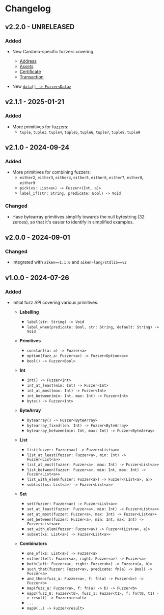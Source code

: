 # Changelog

## v2.2.0 - UNRELEASED

### Added

- New Cardano-specific fuzzers covering
  - [Address](https://aiken-lang.github.io/fuzz/cardano/fuzz.html#Address)
  - [Assets](https://aiken-lang.github.io/fuzz/cardano/fuzz.html#Assets)
  - [Certificate](https://aiken-lang.github.io/fuzz/cardano/fuzz.html#Certificate)
  - [Transaction](https://aiken-lang.github.io/fuzz/cardano/fuzz.html#Transaction)

- New [`data() -> Fuzzer<Data>`](https://aiken-lang.github.io/fuzz/aiken/fuzz.html#data)

## v2.1.1 - 2025-01-21

### Added

- More primitives for fuzzers:
    - `tuple`, `tuple3`, `tuple4`, `tuple5`, `tuple6`, `tuple7`, `tuple8`, `tuple9`

## v2.1.0 - 2024-09-24

### Added

- More primitives for combining fuzzers:
    - `either2`, `either3`, `either4`, `either5`, `either6`, `either7`, `either8`, `either9`
    - `pick(xs: List<a>) -> Fuzzer<(Int, a)>`
    - `label_if(str: String, predicate: Bool) -> Void`

### Changed

- Have bytearray primitives simplify towards the null bytestring (32 zeroes),
  so that it's easier to identify in simplified examples.

## v2.0.0 - 2024-09-01

### Changed

- Integrated with `aiken==1.1.0` and `aiken-lang/stdlib==v2`

## v1.0.0 - 2024-07-26

### Added

- Initial fuzz API covering various primitives:
  - **Labelling**
    - `label(str: String) -> Void`
    - `label_when(predicate: Bool, str: String, default: String) -> Void`

  - **Primitives**
    - `constant(a: a) -> Fuzzer<a>`
    - `option(fuzz_a: Fuzzer<a>) -> Fuzzer<Option<a>>`
    - `bool() -> Fuzzer<Bool>`

  - **Int**
    - `int() -> Fuzzer<Int>`
    - `int_at_least(min: Int) -> Fuzzer<Int>`
    - `int_at_most(max: Int) -> Fuzzer<Int>`
    - `int_between(min: Int, max: Int) -> Fuzzer<Int>`
    - `byte() -> Fuzzer<Int>`

  - **ByteArray**
    - `bytearray() -> Fuzzer<ByteArray>`
    - `bytearray_fixed(len: Int) -> Fuzzer<ByteArray>`
    - `bytearray_between(min: Int, max: Int) -> Fuzzer<ByteArray>`

  - **List**
    - `list(fuzzer: Fuzzer<a>) -> Fuzzer<List<a>>`
    - `list_at_least(fuzzer: Fuzzer<a>, min: Int) -> Fuzzer<List<a>>`
    - `list_at_most(fuzzer: Fuzzer<a>, max: Int) -> Fuzzer<List<a>>`
    - `list_between(fuzzer: Fuzzer<a>, min: Int, max: Int) -> Fuzzer<List<a>>`
    - `list_with_elem(fuzzer: Fuzzer<a>) -> Fuzzer<(List<a>, a)>`
    - `sublist(xs: List<a>) -> Fuzzer<List<a>>`

  - **Set**
    - `set(fuzzer: Fuzzer<a>) -> Fuzzer<List<a>>`
    - `set_at_least(fuzzer: Fuzzer<a>, min: Int) -> Fuzzer<List<a>>`
    - `set_at_most(fuzzer: Fuzzer<a>, max: Int) -> Fuzzer<List<a>>`
    - `set_between(fuzzer: Fuzzer<a>, min: Int, max: Int) -> Fuzzer<List<a>>`
    - `set_with_elem(fuzzer: Fuzzer<a>) -> Fuzzer<(List<a>, a)>`
    - `subset(xs: List<a>) -> Fuzzer<List<a>>`

  - **Combinators**
    - `one_of(xs: List<a>) -> Fuzzer<a>`
    - `either(left: Fuzzer<a>, right: Fuzzer<a>) -> Fuzzer<a>`
    - `both(left: Fuzzer<a>, right: Fuzzer<b>) -> Fuzzer<(a, b)>`
    - `such_that(fuzzer: Fuzzer<a>, predicate: fn(a) -> Bool) -> Fuzzer<a>`
    - `and_then(fuzz_a: Fuzzer<a>, f: fn(a) -> Fuzzer<b>) -> Fuzzer<b>`
    - `map(fuzz_a: Fuzzer<a>, f: fn(a) -> b) -> Fuzzer<b>`
    - `map2(fuzz_0: Fuzzer<t0>, fuzz_1: Fuzzer<t1>, f: fn(t0, t1) -> result) -> Fuzzer<result>`
    - `...`
    - `map9(..) -> Fuzzer<result>`
